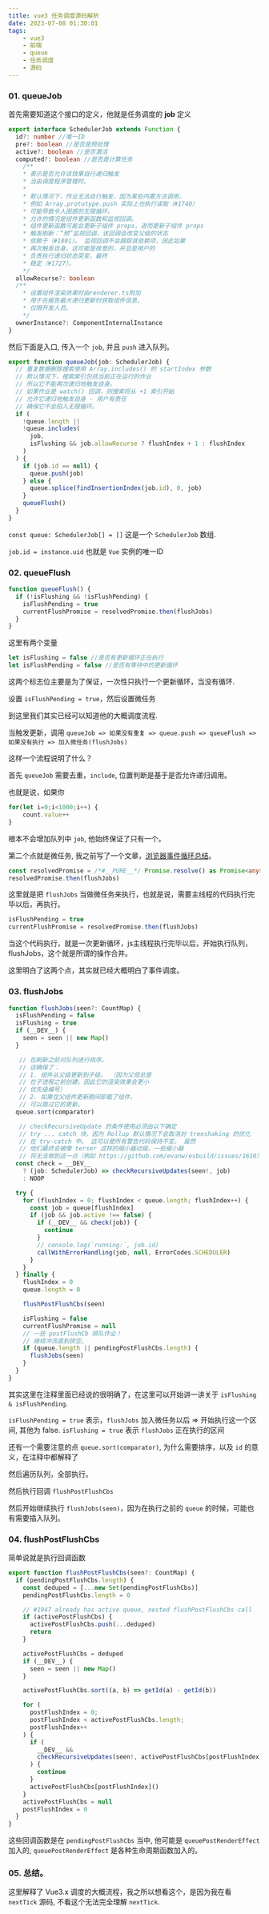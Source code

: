 ```yaml
---
title: vue3 任务调度源码解析
date: 2023-07-08 01:30:01
tags: 
    - vue3
    - 前端
    - queue
    - 任务调度
    - 源码
---
```


### 01. queueJob

首先需要知道这个接口的定义，他就是任务调度的 **job** 定义

```ts
export interface SchedulerJob extends Function {
  id?: number //唯一ID
  pre?: boolean //是否是预处理
  active?: boolean //是否激活
  computed?: boolean //是否是计算任务
    /**
    * 表示是否允许该效果自行递归触发
    * 当由调度程序管理时。
    *
    * 默认情况下，作业无法自行触发，因为某些内置方法调用，
    * 例如 Array.prototype.push 实际上也执行读取（#1740）
    * 可能导致令人困惑的无限循环。
    * 允许的情况是组件更新函数和监视回调。
    * 组件更新函数可能会更新子组件 props，进而更新子组件 props
    * 触发刷新：“预”监视回调，该回调会改变父级的状态
    * 依赖于（#1801）。 监视回调不会跟踪其依赖项，因此如果
    * 再次触发自身，这可能是故意的，并且是用户的
    * 负责执行递归状态突变，最终
    * 稳定（#1727）。
    */
  allowRecurse?: boolean
  /**
    * 设置组件渲染效果时由renderer.ts附加
    * 用于在报告最大递归更新时获取组件信息。
    * 仅限开发人员。
    */
  ownerInstance?: ComponentInternalInstance
}
```

然后下面是入口, 传入一个 `job`, 并且 `push` 进入队列。

```ts
export function queueJob(job: SchedulerJob) {
  // 重复数据删除搜索使用 Array.includes() 的 startIndex 参数
  // 默认情况下，搜索索引包括当前正在运行的作业
  // 所以它不能再次递归地触发自身。
  // 如果作业是 watch() 回调，则搜索将从 +1 索引开始
  // 允许它递归地触发自身 - 用户有责任
  // 确保它不会陷入无限循环。
  if (
    !queue.length ||
    !queue.includes(
      job,
      isFlushing && job.allowRecurse ? flushIndex + 1 : flushIndex
    )
  ) {
    if (job.id == null) {
      queue.push(job)
    } else {
      queue.splice(findInsertionIndex(job.id), 0, job)
    }
    queueFlush()
  }
}
```

`const queue: SchedulerJob[] = []` 这是一个 `SchedulerJob` 数组.

`job.id = instance.uid` 也就是 `Vue` 实例的唯一ID

### 02. queueFlush

```ts
function queueFlush() {
  if (!isFlushing && !isFlushPending) {
    isFlushPending = true
    currentFlushPromise = resolvedPromise.then(flushJobs)
  }
}
```

这里有两个变量

```ts
let isFlushing = false //是否有更新循环正在执行
let isFlushPending = false //是否有等待中的更新循环
```

这两个标志位主要是为了保证，一次性只执行一个更新循环，当没有循环.

设置 `isFlushPending = true`，然后设置微任务

到这里我们其实已经可以知道他的大概调度流程.

当触发更新，调用 `queueJob => 如果没有重复 => queue.push => queueFlush => 如果没有执行 => 加入微任务(flushJobs)`

这样一个流程说明了什么？

首先 `queueJob` 需要去重，`include`, 位置判断是基于是否允许递归调用。

也就是说，如果你

```ts
for(let i=0;i<1000;i++) {
    count.value++
}
```

根本不会增加队列中 `job`, 他始终保证了只有一个。

第二个点就是微任务, 我之前写了一个文章，[浏览器事件循环总结](/tblog/2023/07/03/eventLoop/)。

```ts
const resolvedPromise = /*#__PURE__*/ Promise.resolve() as Promise<any>
resolvedPromise.then(flushJobs)
```

这里就是把 `flushJobs` 当做微任务来执行，也就是说，需要主线程的代码执行完毕以后，再执行。

```ts
isFlushPending = true
currentFlushPromise = resolvedPromise.then(flushJobs)
```
当这个代码执行，就是一次更新循环，js主线程执行完毕以后，开始执行队列，flushJobs，这个就是所谓的操作合并。

这里明白了这两个点，其实就已经大概明白了事件调度。

### 03. flushJobs

```ts
function flushJobs(seen?: CountMap) {
  isFlushPending = false
  isFlushing = true
  if (__DEV__) {
    seen = seen || new Map()
  }

   // 在刷新之前对队列进行排序。
   // 这确保了：
   // 1. 组件从父级更新到子级。 （因为父母总是
   // 在子进程之前创建，因此它的渲染效果会更小
   // 优先级编号）
   // 2. 如果在父组件更新期间卸载了组件，
   // 可以跳过它的更新。
  queue.sort(comparator)

   // checkRecursiveUpdate 的条件使用必须由以下确定
   // try ... catch 块，因为 Rollup 默认情况下会取消对 treeshaking 的优化
   // 在 try-catch 中。 这可以使所有警告代码保持不变。 虽然
   // 他们最终会被像 terser 这样的缩小器动摇，一些缩小器
   // 将无法做到这一点（例如 https://github.com/evanw/esbuild/issues/1610）
  const check = __DEV__
    ? (job: SchedulerJob) => checkRecursiveUpdates(seen!, job)
    : NOOP

  try {
    for (flushIndex = 0; flushIndex < queue.length; flushIndex++) {
      const job = queue[flushIndex]
      if (job && job.active !== false) {
        if (__DEV__ && check(job)) {
          continue
        }
        // console.log(`running:`, job.id)
        callWithErrorHandling(job, null, ErrorCodes.SCHEDULER)
      }
    }
  } finally {
    flushIndex = 0
    queue.length = 0

    flushPostFlushCbs(seen)

    isFlushing = false
    currentFlushPromise = null
    // 一些 postFlushCb 排队作业！
    // 继续冲洗直到排空。
    if (queue.length || pendingPostFlushCbs.length) {
      flushJobs(seen)
    }
  }
}
```

其实这里在注释里面已经说的很明确了，在这里可以开始讲一讲关于 `isFlushing & isFlushPending`.

`isFlushPending = true` 表示，`flushJobs` 加入微任务以后 => 开始执行这一个区间, 其他为 false.
`isFlushing = true` 表示 `flushJobs` 正在执行的区间

还有一个需要注意的点 `queue.sort(comparator)`, 为什么需要排序，以及 `id` 的意义，在注释中都解释了

然后遍历队列，全部执行。

然后执行回调 `flushPostFlushCbs`

然后开始继续执行 `flushJobs(seen)`，因为在执行之前的 `queue` 的时候，可能也有需要插入队列。

### 04. flushPostFlushCbs

简单说就是执行回调函数

```ts
export function flushPostFlushCbs(seen?: CountMap) {
  if (pendingPostFlushCbs.length) {
    const deduped = [...new Set(pendingPostFlushCbs)]
    pendingPostFlushCbs.length = 0

    // #1947 already has active queue, nested flushPostFlushCbs call
    if (activePostFlushCbs) {
      activePostFlushCbs.push(...deduped)
      return
    }

    activePostFlushCbs = deduped
    if (__DEV__) {
      seen = seen || new Map()
    }

    activePostFlushCbs.sort((a, b) => getId(a) - getId(b))

    for (
      postFlushIndex = 0;
      postFlushIndex < activePostFlushCbs.length;
      postFlushIndex++
    ) {
      if (
        __DEV__ &&
        checkRecursiveUpdates(seen!, activePostFlushCbs[postFlushIndex])
      ) {
        continue
      }
      activePostFlushCbs[postFlushIndex]()
    }
    activePostFlushCbs = null
    postFlushIndex = 0
  }
}
```

这些回调函数是在 `pendingPostFlushCbs` 当中, 他可能是 `queuePostRenderEffect` 加入的, `queuePostRenderEffect` 是各种生命周期函数加入的。

### 05. 总结。

这里解释了 Vue3.x 调度的大概流程，我之所以想看这个，是因为我在看 `nextTick` 源码, 不看这个无法完全理解 `nextTick`.